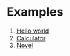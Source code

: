 # Examples

1. [Hello world](https://github.com/Ethosa/nodesnim/blob/master/examples/hello_world)
2. [Calculator](https://github.com/Ethosa/nodesnim/blob/master/examples/calculator)
3. [Novel](https://github.com/Ethosa/nodesnim/blob/master/examples/novel)
